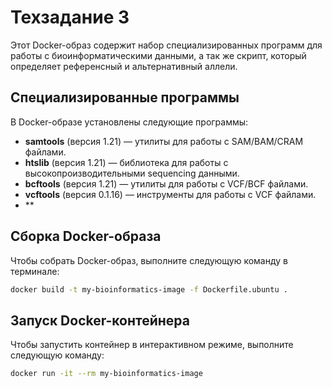 # Техзадание 3

Этот Docker-образ содержит набор специализированных программ для работы с биоинформатическими данными, а так же скрипт, который определяет референсный и альтернативный аллели.

## Специализированные программы

В Docker-образе установлены следующие программы:

- **samtools** (версия 1.21) — утилиты для работы с SAM/BAM/CRAM файлами.
- **htslib** (версия 1.21) — библиотека для работы с высокопроизводительными sequencing данными.
- **bcftools** (версия 1.21) — утилиты для работы с VCF/BCF файлами.
- **vcftools** (версия 0.1.16) — инструменты для работы с VCF файлами.
- **

## Сборка Docker-образа

Чтобы собрать Docker-образ, выполните следующую команду в терминале:

```bash
docker build -t my-bioinformatics-image -f Dockerfile.ubuntu .
```

## Запуск Docker-контейнера

Чтобы запустить контейнер в интерактивном режиме, выполните следующую команду:

```bash
docker run -it --rm my-bioinformatics-image
```
